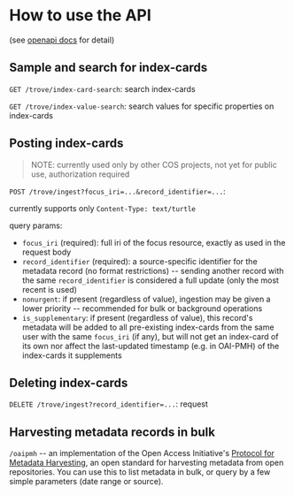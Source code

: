 # How to use the API

(see [openapi docs](/trove/docs/openapi.html) for detail)

## Sample and search for index-cards

`GET /trove/index-card-search`: search index-cards

`GET /trove/index-value-search`: search values for specific properties on index-cards

## Posting index-cards
> NOTE: currently used only by other COS projects, not yet for public use, authorization required

`POST /trove/ingest?focus_iri=...&record_identifier=...`: 

currently supports only `Content-Type: text/turtle`

query params:
- `focus_iri` (required): full iri of the focus resource, exactly as used in the request body
- `record_identifier` (required): a source-specific identifier for the metadata record (no format restrictions) -- sending another record with the same `record_identifier` is considered a full update (only the most recent is used)
- `nonurgent`: if present (regardless of value), ingestion may be given a lower priority -- recommended for bulk or background operations
- `is_supplementary`: if present (regardless of value), this record's metadata will be added to all pre-existing index-cards from the same user with the same `focus_iri` (if any), but will not get an index-card of its own nor affect the last-updated timestamp (e.g. in OAI-PMH) of the index-cards it supplements

## Deleting index-cards

`DELETE /trove/ingest?record_identifier=...`: request 


## Harvesting metadata records in bulk

`/oaipmh` -- an implementation of the Open Access Initiative's [Protocol for Metadata Harvesting](https://www.openarchives.org/OAI/openarchivesprotocol.html), an open standard for harvesting metadata
from open repositories. You can use this to list metadata in bulk, or query by a few simple
parameters (date range or source).

